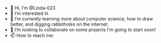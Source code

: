 - 👋 Hi, I’m @Linda-023
- 👀 I’m interested in 
- 🌱 I’m currently learning more about computer science, how to draw better, and digging rabbitholes on the internet.
- 💞️ I’m looking to collaborate on some projects I'm going to start soon!
- 📫 How to reach me: 

<!---
Linda-023/Linda-023 is a ✨ special ✨ repository because its `README.md` (this file) appears on your GitHub profile.
You can click the Preview link to take a look at your changes.
--->
